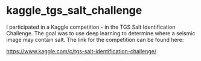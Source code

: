 # kaggle_tgs_salt_challenge

I participated in a Kaggle competition - in the TGS Salt Identification Challenge. The goal was to use deep learning to determine where a seismic image may contain salt. The link for the competition can be found here:


https://www.kaggle.com/c/tgs-salt-identification-challenge/
